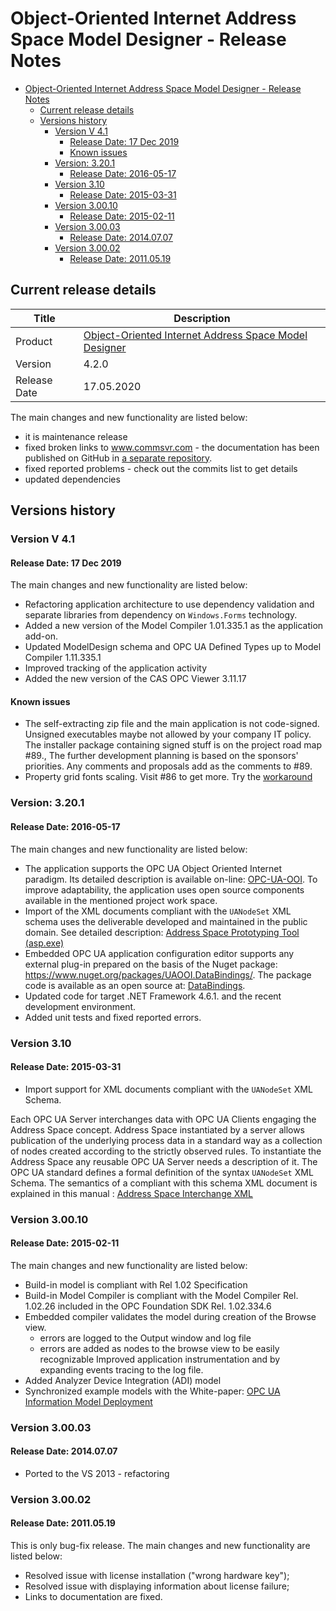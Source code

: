 ﻿# Object-Oriented Internet Address Space Model Designer - Release Notes

- [Object-Oriented Internet Address Space Model Designer - Release Notes](#object-oriented-internet-address-space-model-designer---release-notes)
	- [Current release details](#current-release-details)
	- [Versions history](#versions-history)
		- [Version V 4.1](#version-v-41)
			- [Release Date: 17 Dec 2019](#release-date-17-dec-2019)
			- [Known issues](#known-issues)
		- [Version: 3.20.1](#version-3201)
			- [Release Date: 2016-05-17](#release-date-2016-05-17)
		- [Version 3.10](#version-310)
			- [Release Date: 2015-03-31](#release-date-2015-03-31)
		- [Version 3.00.10](#version-30010)
			- [Release Date: 2015-02-11](#release-date-2015-02-11)
		- [Version 3.00.03](#version-30003)
			- [Release Date: 2014.07.07](#release-date-20140707)
		- [Version 3.00.02](#version-30002)
			- [Release Date: 2011.05.19](#release-date-20110519)

## Current release details

 | Title        | Description                                                                                    |
 | ------------ | ---------------------------------------------------------------------------------------------- |
 | Product      | [Object-Oriented Internet Address Space Model Designer](https://github.com/mpostol/OPC-UA-OOI) |
 | Version      | 4.2.0                                                                                          |
 | Release Date | 17.05.2020                                                                                     |

The main changes and new functionality are listed below:

- it is maintenance release
- fixed broken links to www.commsvr.com - the documentation has been published on GitHub in [a separate repository](https://github.com/commsvr-com/Documentation).
- fixed reported problems - check out the commits list to get details
- updated dependencies

## Versions history

### Version V 4.1

#### Release Date: 17 Dec 2019

The main changes and new functionality are listed below:

- Refactoring application architecture to use dependency validation and separate libraries from dependency on `Windows.Forms` technology.
- Added a new version of the Model Compiler 1.01.335.1 as the application add-on.
- Updated ModelDesign schema and OPC UA Defined Types up to Model Compiler 1.11.335.1
- Improved tracking of the application activity
- Added the new version of the CAS OPC Viewer 3.11.17

#### Known issues

- The self-extracting zip file and the main application is not code-signed. Unsigned executables maybe not allowed by your company IT policy. The installer package containing signed stuff is on the project road map #89., The further development planning is based on the sponsors' priorities. Any comments and proposals add as the comments to #89.
- Property grid fonts scaling. Visit #86 to get more. Try the [workaround](https://github.com/mpostol/ASMD/issues/86#issuecomment-578040136)

### Version: 3.20.1

#### Release Date: 2016-05-17

The main changes and new functionality are listed below:

- The application supports the OPC UA Object Oriented Internet paradigm. Its detailed description is available on-line: [OPC-UA-OOI](https://github.com/mpostol/OPC-UA-OOI). To improve adaptability, the application uses open source components available in the mentioned project work space.
- Import of the XML documents compliant with the `UANodeSet` XML schema uses the deliverable developed and maintained in the public domain. See detailed description: [Address Space Prototyping Tool (asp.exe)](https://commsvr.gitbook.io/ooi/semantic-data-processing/addressspacecompliancetesttool)
- Embedded OPC UA application configuration editor supports any external plug-in prepared on the basis of the Nuget package: https://www.nuget.org/packages/UAOOI.DataBindings/. The package code is available as an open source at: [DataBindings](https://www.nuget.org/packages/UAOOI.DataBindings/).
- Updated code for target .NET Framework 4.6.1. and the recent development environment.
- Added unit tests and fixed reported errors.

### Version 3.10

#### Release Date: 2015-03-31

- Import support for XML documents compliant with the `UANodeSet` XML Schema.

Each OPC UA Server interchanges data with OPC UA Clients engaging the Address Space concept. Address 
Space instantiated by a server allows publication of the underlying process data in a standard way 
as a collection of nodes created according to the strictly observed rules. To instantiate the Address 
Space any reusable OPC UA Server needs a description of it. The OPC UA standard defines a formal 
definition of the syntax `UANodeSet` XML Schema. The semantics of a compliant with this schema XML 
document is explained in this manual : [Address Space Interchange XML](http://www.cas.internetdsl.pl/commserver/P_DowloadCenter/P_Publications/P-15010101-AddressSpaceInterchangeXML.pdf)

### Version 3.00.10

#### Release Date: 2015-02-11

The main changes and new functionality are listed below:

- Build-in model is compliant with Rel 1.02 Specification
- Build-in Model Compiler is compliant with the Model Compiler Rel. 1.02.26 included in the OPC Foundation SDK Rel. 1.02.334.6
- Embedded compiler validates the model during creation of the Browse view.
  - errors are logged to the Output window and log file
  - errors are added as nodes to the browse view to be easily recognizable
 Improved application instrumentation and by expanding events tracing to the log file.
- Added Analyzer Device Integration (ADI) model
- Synchronized example models with the White-paper: [OPC UA Information Model Deployment](http://www.commsvr.com/DownloadCenter/Publications/OPCUAInformationModelDeployment/tabid/563/language/en-US/Default.aspx)

### Version 3.00.03 

#### Release Date: 2014.07.07

- Ported to the VS 2013 - refactoring

### Version 3.00.02

#### Release Date: 2011.05.19

This is only bug-fix release. The main changes and new functionality are listed below:

- Resolved issue with license installation ("wrong hardware key");
- Resolved issue with displaying information about license failure;
- Links to documentation are fixed.
